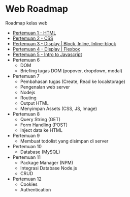 # Web Roadmap

Roadmap kelas web

- [Pertemuan 1 - HTML](docs/pertemuan1.md)
- [Pertemuan 2 - CSS](docs/pertemuan2.md)
- [Pertemuan 3 - Display | Block, Inline, Inline-block](docs/pertemuan3.md)
- [Pertemuan 4 - Display | Flexbox](docs/pertemuan4.md)
- [Pertemuan 5 - Intro to Javascript](docs/pertemuan5.md)
- Pertemuan 6
  - DOM
  - Briefing tugas DOM (popover, dropdown, modal)
- Pertemuan 7
  - Pembahasan tugas (Create, Read ke localstorage)
  - Pengenalan web server
  - Nodejs
  - Routing
  - Output HTML
  - Menyimpan Assets (CSS, JS, Image)
- Pertemuan 8
  - Query String (GET)
  - Form Handling (POST)
  - Inject data ke HTML
- Pertemuan 9
  - Membuat todolist yang disimpan di server
- Pertemuan 10
  - Database (MySQL)
- Pertemuan 11
  - Package Manager (NPM)
  - Integrasi Database Node.js
  - CRUD
- Pertemuan 12
  - Cookies
  - Authentication
